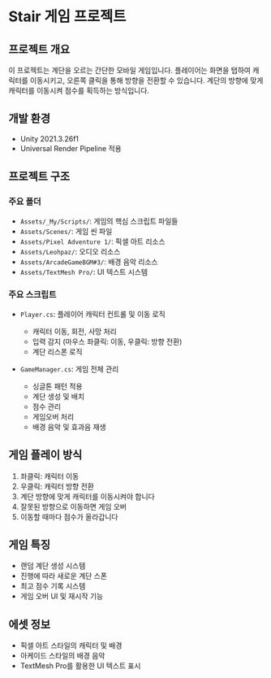 # Stair 게임 프로젝트

## 프로젝트 개요

이 프로젝트는 계단을 오르는 간단한 모바일 게임입니다. 플레이어는 화면을 탭하여 캐릭터를 이동시키고, 오른쪽 클릭을 통해 방향을 전환할 수 있습니다. 계단의 방향에 맞게 캐릭터를 이동시켜 점수를 획득하는 방식입니다.

## 개발 환경

- Unity 2021.3.26f1
- Universal Render Pipeline 적용

## 프로젝트 구조


### 주요 폴더

- `Assets/_My/Scripts/`: 게임의 핵심 스크립트 파일들
- `Assets/Scenes/`: 게임 씬 파일
- `Assets/Pixel Adventure 1/`: 픽셀 아트 리소스
- `Assets/Leohpaz/`: 오디오 리소스
- `Assets/ArcadeGameBGM#3/`: 배경 음악 리소스
- `Assets/TextMesh Pro/`: UI 텍스트 시스템

### 주요 스크립트

- `Player.cs`: 플레이어 캐릭터 컨트롤 및 이동 로직

  - 캐릭터 이동, 회전, 사망 처리
  - 입력 감지 (마우스 좌클릭: 이동, 우클릭: 방향 전환)
  - 계단 리스폰 로직

- `GameManager.cs`: 게임 전체 관리
  - 싱글톤 패턴 적용
  - 계단 생성 및 배치
  - 점수 관리
  - 게임오버 처리
  - 배경 음악 및 효과음 재생

## 게임 플레이 방식

1. 좌클릭: 캐릭터 이동
2. 우클릭: 캐릭터 방향 전환
3. 계단 방향에 맞게 캐릭터를 이동시켜야 합니다
4. 잘못된 방향으로 이동하면 게임 오버
5. 이동할 때마다 점수가 올라갑니다

## 게임 특징

- 랜덤 계단 생성 시스템
- 진행에 따라 새로운 계단 스폰
- 최고 점수 기록 시스템
- 게임 오버 UI 및 재시작 기능

## 에셋 정보

- 픽셀 아트 스타일의 캐릭터 및 배경
- 아케이드 스타일의 배경 음악
- TextMesh Pro를 활용한 UI 텍스트 표시
